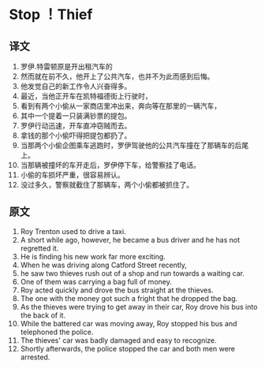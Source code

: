 # Stop ！Thief

## 译文

1. 罗伊.特雷顿原是开出租汽车的  
2. 然而就在前不久，他开上了公共汽车，也并不为此而感到后悔。  
3. 他发觉自己的新工作令人兴奋得多。  
4. 最近，当他正开车在凯特福德街上行驶时，  
5. 看到有两个小偷从一家商店里冲出来，奔向等在那里的一辆汽车，
6. 其中一个提着一只装满钞票的提包。  
7. 罗伊行动迅速，开车直冲窃贼而去。  
8. 拿钱的那个小偷吓得把提包都扔了。  
9. 当那两个小偷企图乘车逃跑时，罗伊驾驶他的公共汽车撞在了那辆车的后尾上。  
10. 当那辆被撞坏的车开走后，罗伊停下车，给警察挂了电话。  
11. 小偷的车损坏严重，很容易辨认。  
12. 没过多久，警察就截住了那辆车，两个小偷都被抓住了。  

## 原文

1. Roy Trenton used to drive a taxi.  
2. A short while ago, however, he became a bus driver and he has not regretted it.  
3. He is finding his new work far more exciting.
4. When he was driving along Catford Street recently,
5. he saw two thieves rush out of a shop and run towards a waiting car.
6. One of them was carrying a bag full of money.  
7. Roy acted quickly and drove the bus straight at the thieves.
8. The one with the money got such a fright that he dropped the bag.  
9. As the thieves were trying to get away in their car, Roy drove his bus into the back of it.  
10. While the battered car was moving away, Roy stopped his bus and telephoned the police.
11. The thieves' car was badly damaged and easy to recognize.  
12. Shortly afterwards, the police stopped the car and both men were arrested.  
